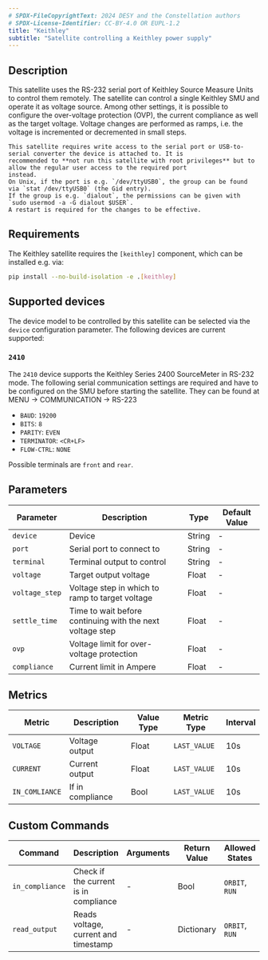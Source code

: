 ```yaml
---
# SPDX-FileCopyrightText: 2024 DESY and the Constellation authors
# SPDX-License-Identifier: CC-BY-4.0 OR EUPL-1.2
title: "Keithley"
subtitle: "Satellite controlling a Keithley power supply"
---
```


## Description

This satellite uses the RS-232 serial port of Keithley Source Measure Units to control them remotely. The satellite can
control a single Keithley SMU and operate it as voltage source. Among other settings, it is possible to configure the
over-voltage protection (OVP), the current compliance as well as the target voltage. Voltage changes are performed as ramps,
i.e. the voltage is incremented or decremented in small steps.

```{note}
This satellite requires write access to the serial port or USB-to-serial converter the device is attached to. It is
recommended to **not run this satellite with root privileges** but to allow the regular user access to the required port
instead.
On Unix, if the port is e.g. `/dev/ttyUSB0`, the group can be found via `stat /dev/ttyUSB0` (the Gid entry).
If the group is e.g. `dialout`, the permissions can be given with `sudo usermod -a -G dialout $USER`.
A restart is required for the changes to be effective.
```

## Requirements

The Keithley satellite requires the `[keithley]` component, which can be installed e.g. via:

```sh
pip install --no-build-isolation -e .[keithley]
```

## Supported devices

The device model to be controlled by this satellite can be selected via the `device` configuration parameter. The following
devices are current supported:

### `2410`

The `2410` device supports the Keithley Series 2400 SourceMeter in RS-232 mode.
The following serial communication settings are required and have to be configured on the SMU before starting the satellite.
They can be found at MENU -> COMMUNICATION -> RS-223


- `BAUD`: `19200`
- `BITS`: `8`
- `PARITY`: `EVEN`
- `TERMINATOR`: `<CR+LF>`
- `FLOW-CTRL`: `NONE`

Possible terminals are `front` and `rear`.

## Parameters

| Parameter | Description | Type | Default Value |
|-----------|-------------|------|---------------|
| `device` | Device | String | - |
| `port` | Serial port to connect to | String | - |
| `terminal` | Terminal output to control | String | - |
| `voltage` | Target output voltage | Float | - |
| `voltage_step` | Voltage step in which to ramp to target voltage | Float | - |
| `settle_time` | Time to wait before continuing with the next voltage step | Float | - |
| `ovp` | Voltage limit for over-voltage protection | Float | - |
| `compliance` | Current limit in Ampere | Float | - |

## Metrics

| Metric | Description | Value Type | Metric Type | Interval |
|--------|-------------|------------|-------------|----------|
| `VOLTAGE` | Voltage output | Float | `LAST_VALUE` | 10s |
| `CURRENT` | Current output | Float | `LAST_VALUE` | 10s |
| `IN_COMLIANCE` | If in compliance | Bool | `LAST_VALUE` | 10s |

## Custom Commands

| Command | Description | Arguments | Return Value | Allowed States |
|---------|-------------|-----------|--------------|----------------|
| `in_compliance` | Check if the current is in compliance | - | Bool | `ORBIT`, `RUN` |
| `read_output` | Reads voltage, current and timestamp | - | Dictionary | `ORBIT`, `RUN` |
